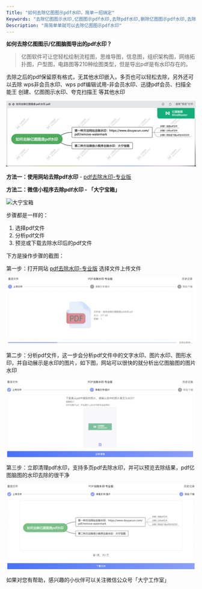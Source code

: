 ```yaml
---
Title: "如何去除亿图图示pdf水印，简单一招搞定"
Keywords: "去除亿图图示水印,亿图图示pdf水印,去除pdf水印,删除亿图图示pdf水印,去除图片水印,去除亿图试用版pdf水印,去除亿图脑图试用版水印,批量去除亿图图示水印,批量去除亿图脑图水印"
Description: "简简单单就可以去除亿图图示pdf水印"
---
```


**如何去除亿图图示/亿图脑图导出的pdf水印？**

> 亿图软件可让您轻松绘制流程图，思维导图，信息图，组织架构图，网络拓扑图，户型图，电路图等210种绘图类型，但是导出pdf是有水印存在的。

去除之后的pdf保留原有格式，无其他水印嵌入，多页也可以轻松去除，另外还可以去除 wps非会员水印、wps pdf编辑试用-非会员水印、迅捷pdf会员、扫描全能王 创建、亿图图示水印、夸克扫描王 等其他水印

![如何去除亿图脑图pdf水印步骤](assert/%E5%A6%82%E4%BD%95%E5%8E%BB%E9%99%A4%E4%BA%BF%E5%9B%BE%E8%84%91%E5%9B%BEpdf%E6%B0%B4%E5%8D%B0%E6%AD%A5%E9%AA%A4.jpg)



**方法一：使用网站去除pdf水印** - [pdf去除水印-专业版](https://www.douyacun.com/pdf/remove-watermark)

**方法二：微信小程序去除pdf水印 - 「大宁宝箱」**

![大宁宝箱](https://www.douyacun.com/images/blog/1/assert/daningbaoxiang.jpeg)

步骤都是一样的：

1. 选择pdf文件
2. 分析pdf文件
3. 预览或下载去除水印后的pdf文件



下方是操作步骤的截图：

第一步：打开网站 [pdf去除水印-专业版](https://www.douyacun.com/pdf/remove-watermark) 选择文件上传文件

![如何去除亿图图示pdf水印-选择文件](assert/%E5%A6%82%E4%BD%95%E5%8E%BB%E9%99%A4%E4%BA%BF%E5%9B%BE%E5%9B%BE%E7%A4%BApdf%E6%B0%B4%E5%8D%B0-%E9%80%89%E6%8B%A9%E6%96%87%E4%BB%B6.jpg)

第二步：分析pdf文件，这一步会分析pdf文件中的文字水印、图片水印、图形水印，并自动展示是水印的图片，如下图，网站可以很快的就分析出亿图脑图的图片水印

![如何去除亿图图示pdf水印-分析文件](assert/%E5%A6%82%E4%BD%95%E5%8E%BB%E9%99%A4%E4%BA%BF%E5%9B%BE%E5%9B%BE%E7%A4%BApdf%E6%B0%B4%E5%8D%B0-%E5%88%86%E6%9E%90%E6%96%87%E4%BB%B6.jpg)

第三步：立即清理pdf水印，支持多页pdf去除水印，并可以预览去除结果，pdf亿图脑图的水印去除的很干净

![如何去除亿图图示pdf水印-预览下载文件](assert/%E5%A6%82%E4%BD%95%E5%8E%BB%E9%99%A4%E4%BA%BF%E5%9B%BE%E5%9B%BE%E7%A4%BApdf%E6%B0%B4%E5%8D%B0-%E9%A2%84%E8%A7%88%E4%B8%8B%E8%BD%BD%E6%96%87%E4%BB%B6.jpg)



如果对您有帮助，感兴趣的小伙伴可以关注微信公众号「大宁工作室」

